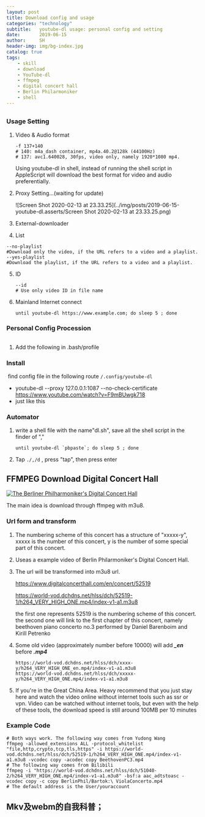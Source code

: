 ```yaml
---
layout: post
title: Download config and usage
categories: "technology"
subtitle:   youtube-dl usage: personal config and setting
date:       2019-06-15
author:     SH
header-img: img/bg-index.jpg
catalog: true
tags:
    - skill	
	- download
	- YouTube-dl
	- ffmpeg
	- digital concert hall
	- Berlin Philarmoniker
	- shell
---
```


## 

### Usage Setting

1. Video & Audio format

   ``` shell
   -f 137+140 
   # 140: m4a_dash container, mp4a.40.2@128k (44100Hz)
   # 137: avc1.640028, 30fps, video only, namely 1920*1080 mp4.
   ```

   Using youtube-dl in shell, instead of running the shell script in AppleScript will download the best format for video and audio preferentially. 

   

2. Proxy Setting…(waiting for update)

   ![Screen Shot 2020-02-13 at 23.33.25](../img/posts/2019-06-15-youtube-dl.asserts/Screen Shot 2020-02-13 at 23.33.25.png)

3.  External-downloader

4.  List

   ```
   --no-playlist     
   #Download only the video, if the URL refers to a video and a playlist.
   --yes-playlist     
   #Download the playlist, if the URL refers to a video and a playlist.
   ```

5. ID

   ```shell
   --id	
   # Use only video ID in file name
   ```

6. Mainland Internet connect

   ```shell
   until youtube-dl https://www.example.com; do sleep 5 ; done
   ```

### Personal Config Procession

![]()

1. Add the following in .bash/profile

### Install

​	find config file in the following route `/.config/youtube-dl`

- youtube-dl --proxy 127.0.0.1:1087 --no-check-certificate https://www.youtube.com/watch?v=F9mBUwgk718
- just like this

### Automator

1. write a shell file with the name"dl.sh", save all the shell script in the finder of ","

   ```
   until youtube-dl `pbpaste`; do sleep 5 ; done
   ```

2. Tap `./,/d` , press "tap", then press enter

## FFMPEG Download Digital Concert Hall

[![The Berliner Philharmoniker's Digital Concert Hall](https://www.digitalconcerthall.com/img/main-header/brand.svg)](https://www.digitalconcerthall.com/en/)

The main idea is download through ffmpeg with m3u8. 

### Url form and transform

1. The numbering scheme of this concert has a structure of "xxxxx-y", xxxxx is the number of this concert, y is the number of some special part of this concert.

2. Useas a example video of Berlin Philarmoniker's Digital Concert Hall. 

3. The url will be transformed into m3u8 url.

   <https://www.digitalconcerthall.com/en/concert/52519> 

   <https://world-vod.dchdns.net/hlss/dch/52519-1/h264_VERY_HIGH_ONE.mp4/index-v1-a1.m3u8> 

   the first one represents 52519 is the numbering scheme of this concert. the second one will link to the first chapter of this concert, namely beethoven piano concerto no.3 performed by Daniel Barenboim and Kirill Petrenko

4. Some old video (approximately number before 10000) will add ***_en*** before ***.mp4***

   ```
   https://world-vod.dchdns.net/hlss/dch/xxxx-y/h264_VERY_HIGH_ONE_en.mp4/index-v1-a1.m3u8
   https://world-vod.dchdns.net/hlss/dch/xxxxx-y/h264_VERY_HIGH_ONE.mp4/index-v1-a1.m3u8 
   ```

5. If you're in the Great China Area. Heavy recommend that you just stay here and watch the video online without internet tools such as ssr or vpn. Video can be watched without internet tools, but even with the help of these tools, the download speed is still around 100MB per 10 minutes

### Example Code

```shell
# Both ways work. The following way comes from Yudong Wang
ffmpeg -allowed_extensions ALL -protocol_whitelist "file,http,crypto,tcp,tls,https" -i https://world-vod.dchdns.net/hlss/dch/52519-1/h264_VERY_HIGH_ONE.mp4/index-v1-a1.m3u8 -vcodec copy -acodec copy BeethovenPC3.mp4
# The following way comes from Bilibili
ffmpeg -i "https://world-vod.dchdns.net/hlss/dch/51040-2/h264_VERY_HIGH_ONE.mp4/index-v1-a1.m3u8" -bsf:a aac_adtstoasc -vcodec copy -c copy BerlinPhil/Bartok:\ ViolaConcerto.mp4
# The default address is the User/youraccount
```



## Mkv及webm的自我科普；